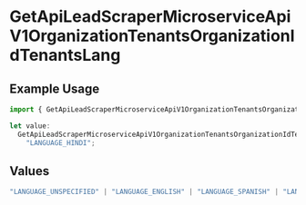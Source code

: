 # GetApiLeadScraperMicroserviceApiV1OrganizationTenantsOrganizationIdTenantsLang

## Example Usage

```typescript
import { GetApiLeadScraperMicroserviceApiV1OrganizationTenantsOrganizationIdTenantsLang } from "oppulence-backend-sdk/models/operations";

let value:
  GetApiLeadScraperMicroserviceApiV1OrganizationTenantsOrganizationIdTenantsLang =
    "LANGUAGE_HINDI";
```

## Values

```typescript
"LANGUAGE_UNSPECIFIED" | "LANGUAGE_ENGLISH" | "LANGUAGE_SPANISH" | "LANGUAGE_FRENCH" | "LANGUAGE_GERMAN" | "LANGUAGE_ITALIAN" | "LANGUAGE_PORTUGUESE" | "LANGUAGE_DUTCH" | "LANGUAGE_RUSSIAN" | "LANGUAGE_CHINESE" | "LANGUAGE_JAPANESE" | "LANGUAGE_KOREAN" | "LANGUAGE_ARABIC" | "LANGUAGE_HINDI" | "LANGUAGE_GREEK" | "LANGUAGE_TURKISH"
```